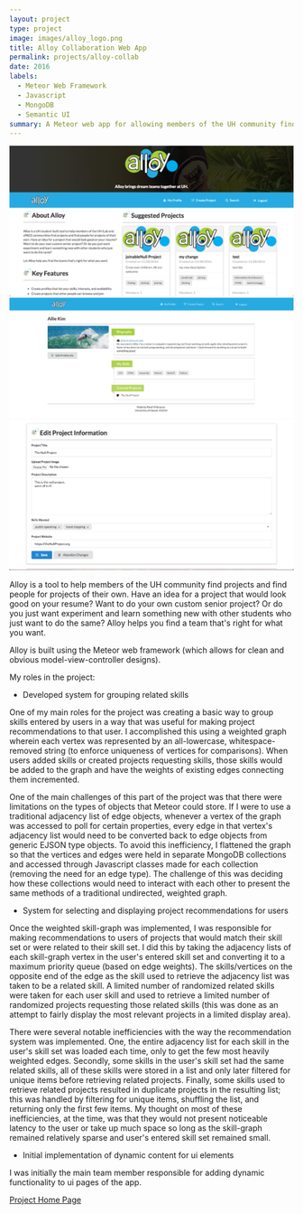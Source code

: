 ```yaml
---
layout: project
type: project
image: images/alloy_logo.png
title: Alloy Collaboration Web App 
permalink: projects/alloy-collab
date: 2016
labels:
  - Meteor Web Framework
  - Javascript
  - MongoDB
  - Semantic UI
summary: A Meteor web app for allowing members of the UH community find and collaborate on projects together
---
```


<img class="ui image" src="../images/alloy_landing-page.png">
<div class="ui rounded images">
  <img class="ui image" src="../images/alloy_user-profile.png">
  <img class="ui image" src="../images/alloy_project-edit.png">
</div>

Alloy is a tool to help members of the UH community find projects and find people for projects of their own. Have an idea for a project that would look good on your resume? Want to do your own custom senior project? Or do you just want experiment and learn something new with other students who just want to do the same? Alloy helps you find a team that's right for what you want.

Alloy is built using the Meteor web framework (which allows for clean and obvious model-view-controller designs).

My roles in the project:

* Developed system for grouping related skills

One of my main roles for the project was creating a basic way to group skills entered by users in a way that was useful for making project recommendations to that user. I accomplished this using a weighted graph wherein each vertex was represented by an all-lowercase, whitespace-removed string (to enforce uniqueness of vertices for comparisons). When users added skills or created projects requesting skills, those skills would be added to the graph and have the weights of existing edges connecting them incremented. 

One of the main challenges of this part of the project was that  there were limitations on the types of objects that Meteor could store. If I were to use a traditional adjacency list of edge objects, whenever a vertex of the graph was accessed to poll for certain properties, every edge in that vertex's adjacency list would need to be converted back to edge objects from generic EJSON type objects. To avoid this inefficiency, I flattened the graph so that the vertices and edges were held in separate MongoDB collections and accessed through Javascript classes made for each collection (removing the need for an edge type). The challenge of this was deciding how these collections would need to interact with each other to present the same methods of a traditional undirected, weighted graph.           
	
* System for selecting and displaying project recommendations for users 

Once the weighted skill-graph was implemented, I was responsible for making recommendations to users of projects that would match their skill set or were related to their skill set. I did this by taking the adjacency lists of each skill-graph vertex in the user's entered skill set and converting it to a maximum priority queue (based on edge weights). The skills/vertices on the opposite end of the edge as the skill used to retrieve the adjacency list was taken to be a related skill. A limited number of randomized related skills were taken for each user skill and used to retrieve a limited number of randomized projects requesting those related skills (this was done as an attempt to fairly display the most relevant projects in a limited display area).

There were several notable inefficiencies with the way the recommendation system was implemented. One, the entire adjacency list for each skill in the user's skill set was loaded each time, only to get the few most heavily weighted edges. Secondly, some skills in the user's skill set had the same related skills, all of these skills were stored in a list and only later filtered for unique items before retrieving related projects. Finally, some skills used to retrieve related projects resulted in duplicate projects in the resulting list; this was handled by filtering for unique items, shuffling the list, and returning only the first few items. My thought on most of these inefficiencies, at the time, was that they would not present noticeable latency to the user or take up much space so long as the skill-graph remained relatively sparse and user's entered skill set remained small.     
	
* Initial implementation of dynamic content for ui elements
	
I was initially the main team member responsible for adding dynamic functionality to ui pages of the app.


[Project Home Page](https://alloyteams.github.io/)


